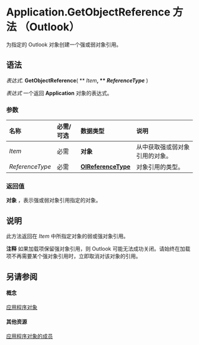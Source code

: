 
# Application.GetObjectReference 方法 （Outlook）

为指定的 Outlook 对象创建一个强或弱对象引用。


## 语法

 _表达式_. **GetObjectReference**( ** _Item_**, ** _ReferenceType_** )

 _表达式_ 一个返回 **Application** 对象的表达式。


### 参数



|**名称**|**必需/可选**|**数据类型**|**说明**|
|:-----|:-----|:-----|:-----|
| _Item_|必需|**对象**|从中获取强或弱对象引用的对象。|
| _ReferenceType_|必需|**[OlReferenceType](514402d6-bc10-e2f3-303c-ced983206db6.md)**|对象引用的类型。|

### 返回值

 **对象** ，表示强或弱对象引用指定的对象。


## 说明

此方法返回在  _Item_ 中所指定对象的弱或强对象引用。


 **注释**  如果加载项保留强对象引用，则 Outlook 可能无法成功关闭。请始终在加载项不再需要某个强对象引用时，立即取消对该对象的引用。


## 另请参阅


#### 概念


[应用程序对象](797003e7-ecd1-eccb-eaaf-32d6ddde8348.md)
#### 其他资源


[应用程序对象的成员](3519c89c-2353-85ee-7ddc-62e5dd85a8e7.md)